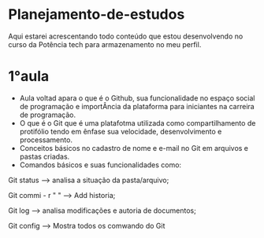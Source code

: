 # Planejamento-de-estudos
Aqui estarei acrescentando todo conteúdo que estou desenvolvendo no curso da Potência tech para armazenamento no meu perfil. 

# 1°aula 

- Aula voltad apara o que é o Github, sua funcionalidade no espaço social de programação e importÂncia da plataforma para iniciantes na carreira de programação. 
- O que é o Git que é uma platafotma utilizada como compartilhamento de protifólio tendo em ênfase sua velocidade, desenvolvimento e processamento.
- Conceitos básicos no cadastro de nome e e-mail no Git em arquivos e pastas criadas. 
- Comandos básicos e suas funcionalidades como:

Git status --> analisa a situação da pasta/arquivo;

Git commi - r " " --> Add historia;

Git log --> analisa modificações e autoria de documentos;

Git config --> Mostra todos os comwando do Git



